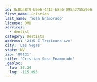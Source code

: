 ```yaml
---
id: 0c0ba8f9-b0e6-4412-b8a5-095a2755a9e6
first_name: Cristian
last_name: 'Sosa Enamorado'
license: DMD
services:
  - dentist
category: Dentists
address: '2425 E Tropicana Ave'
city: 'Las Vegas'
state: NV
zip: '89121'
title: 'Cristian Sosa Enamorado'
_geoloc:
  lat: 36.26
  lng: -115.093
---
```

